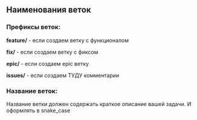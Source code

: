 ## Наименования веток
### Префиксы веток:

<b>feature/</b> - если создаем ветку с функционалом

<b>fix/</b> - если создаем ветку с фиксом

<b>epic/</b> - если создаем epic ветку

<b>issues/</b> - если создаем ТУДУ комментарии

### Название веток:

Название ветки должен содержать краткое описание вашей задачи. И оформлять в snake_case